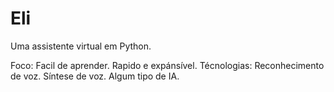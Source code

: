 # Eli
 Uma assistente virtual em Python.

Foco:
    Facil de aprender.
    Rapido e expánsível.
Técnologias:
    Reconhecimento de voz.
    Síntese de voz.
    Algum tipo de IA.    